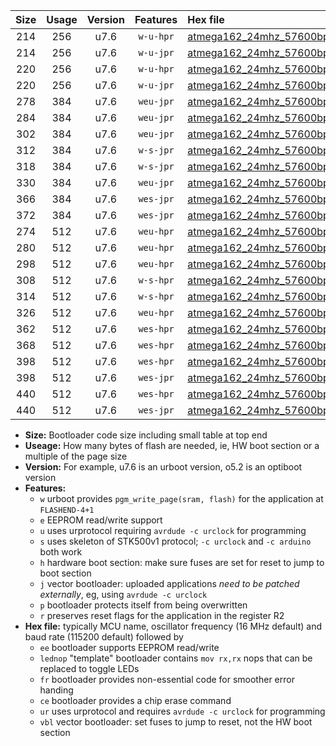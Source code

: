 |Size|Usage|Version|Features|Hex file|
|:-:|:-:|:-:|:-:|:--|
|214|256|u7.6|`w-u-hpr`|[atmega162_24mhz_57600bps_ur.hex](https://raw.githubusercontent.com/stefanrueger/urboot/main/atmega162_24mhz_57600bps_ur.hex)|
|214|256|u7.6|`w-u-jpr`|[atmega162_24mhz_57600bps_ur_vbl.hex](https://raw.githubusercontent.com/stefanrueger/urboot/main/atmega162_24mhz_57600bps_ur_vbl.hex)|
|220|256|u7.6|`w-u-hpr`|[atmega162_24mhz_57600bps_lednop_ur.hex](https://raw.githubusercontent.com/stefanrueger/urboot/main/atmega162_24mhz_57600bps_lednop_ur.hex)|
|220|256|u7.6|`w-u-jpr`|[atmega162_24mhz_57600bps_lednop_ur_vbl.hex](https://raw.githubusercontent.com/stefanrueger/urboot/main/atmega162_24mhz_57600bps_lednop_ur_vbl.hex)|
|278|384|u7.6|`weu-jpr`|[atmega162_24mhz_57600bps_ee_ur_vbl.hex](https://raw.githubusercontent.com/stefanrueger/urboot/main/atmega162_24mhz_57600bps_ee_ur_vbl.hex)|
|284|384|u7.6|`weu-jpr`|[atmega162_24mhz_57600bps_ee_lednop_ur_vbl.hex](https://raw.githubusercontent.com/stefanrueger/urboot/main/atmega162_24mhz_57600bps_ee_lednop_ur_vbl.hex)|
|302|384|u7.6|`weu-jpr`|[atmega162_24mhz_57600bps_ee_lednop_fr_ur_vbl.hex](https://raw.githubusercontent.com/stefanrueger/urboot/main/atmega162_24mhz_57600bps_ee_lednop_fr_ur_vbl.hex)|
|312|384|u7.6|`w-s-jpr`|[atmega162_24mhz_57600bps_vbl.hex](https://raw.githubusercontent.com/stefanrueger/urboot/main/atmega162_24mhz_57600bps_vbl.hex)|
|318|384|u7.6|`w-s-jpr`|[atmega162_24mhz_57600bps_lednop_vbl.hex](https://raw.githubusercontent.com/stefanrueger/urboot/main/atmega162_24mhz_57600bps_lednop_vbl.hex)|
|330|384|u7.6|`weu-jpr`|[atmega162_24mhz_57600bps_ee_lednop_fr_ce_ur_vbl.hex](https://raw.githubusercontent.com/stefanrueger/urboot/main/atmega162_24mhz_57600bps_ee_lednop_fr_ce_ur_vbl.hex)|
|366|384|u7.6|`wes-jpr`|[atmega162_24mhz_57600bps_ee_vbl.hex](https://raw.githubusercontent.com/stefanrueger/urboot/main/atmega162_24mhz_57600bps_ee_vbl.hex)|
|372|384|u7.6|`wes-jpr`|[atmega162_24mhz_57600bps_ee_lednop_vbl.hex](https://raw.githubusercontent.com/stefanrueger/urboot/main/atmega162_24mhz_57600bps_ee_lednop_vbl.hex)|
|274|512|u7.6|`weu-hpr`|[atmega162_24mhz_57600bps_ee_ur.hex](https://raw.githubusercontent.com/stefanrueger/urboot/main/atmega162_24mhz_57600bps_ee_ur.hex)|
|280|512|u7.6|`weu-hpr`|[atmega162_24mhz_57600bps_ee_lednop_ur.hex](https://raw.githubusercontent.com/stefanrueger/urboot/main/atmega162_24mhz_57600bps_ee_lednop_ur.hex)|
|298|512|u7.6|`weu-hpr`|[atmega162_24mhz_57600bps_ee_lednop_fr_ur.hex](https://raw.githubusercontent.com/stefanrueger/urboot/main/atmega162_24mhz_57600bps_ee_lednop_fr_ur.hex)|
|308|512|u7.6|`w-s-hpr`|[atmega162_24mhz_57600bps.hex](https://raw.githubusercontent.com/stefanrueger/urboot/main/atmega162_24mhz_57600bps.hex)|
|314|512|u7.6|`w-s-hpr`|[atmega162_24mhz_57600bps_lednop.hex](https://raw.githubusercontent.com/stefanrueger/urboot/main/atmega162_24mhz_57600bps_lednop.hex)|
|326|512|u7.6|`weu-hpr`|[atmega162_24mhz_57600bps_ee_lednop_fr_ce_ur.hex](https://raw.githubusercontent.com/stefanrueger/urboot/main/atmega162_24mhz_57600bps_ee_lednop_fr_ce_ur.hex)|
|362|512|u7.6|`wes-hpr`|[atmega162_24mhz_57600bps_ee.hex](https://raw.githubusercontent.com/stefanrueger/urboot/main/atmega162_24mhz_57600bps_ee.hex)|
|368|512|u7.6|`wes-hpr`|[atmega162_24mhz_57600bps_ee_lednop.hex](https://raw.githubusercontent.com/stefanrueger/urboot/main/atmega162_24mhz_57600bps_ee_lednop.hex)|
|398|512|u7.6|`wes-hpr`|[atmega162_24mhz_57600bps_ee_lednop_fr.hex](https://raw.githubusercontent.com/stefanrueger/urboot/main/atmega162_24mhz_57600bps_ee_lednop_fr.hex)|
|398|512|u7.6|`wes-jpr`|[atmega162_24mhz_57600bps_ee_lednop_fr_vbl.hex](https://raw.githubusercontent.com/stefanrueger/urboot/main/atmega162_24mhz_57600bps_ee_lednop_fr_vbl.hex)|
|440|512|u7.6|`wes-hpr`|[atmega162_24mhz_57600bps_ee_lednop_fr_ce.hex](https://raw.githubusercontent.com/stefanrueger/urboot/main/atmega162_24mhz_57600bps_ee_lednop_fr_ce.hex)|
|440|512|u7.6|`wes-jpr`|[atmega162_24mhz_57600bps_ee_lednop_fr_ce_vbl.hex](https://raw.githubusercontent.com/stefanrueger/urboot/main/atmega162_24mhz_57600bps_ee_lednop_fr_ce_vbl.hex)|

- **Size:** Bootloader code size including small table at top end
- **Useage:** How many bytes of flash are needed, ie, HW boot section or a multiple of the page size
- **Version:** For example, u7.6 is an urboot version, o5.2 is an optiboot version
- **Features:**
  + `w` urboot provides `pgm_write_page(sram, flash)` for the application at `FLASHEND-4+1`
  + `e` EEPROM read/write support
  + `u` uses urprotocol requiring `avrdude -c urclock` for programming
  + `s` uses skeleton of STK500v1 protocol; `-c urclock` and `-c arduino` both work
  + `h` hardware boot section: make sure fuses are set for reset to jump to boot section
  + `j` vector bootloader: uploaded applications *need to be patched externally*, eg, using `avrdude -c urclock`
  + `p` bootloader protects itself from being overwritten
  + `r` preserves reset flags for the application in the register R2
- **Hex file:** typically MCU name, oscillator frequency (16 MHz default) and baud rate (115200 default) followed by
  + `ee` bootloader supports EEPROM read/write
  + `lednop` "template" bootloader contains `mov rx,rx` nops that can be replaced to toggle LEDs
  + `fr` bootloader provides non-essential code for smoother error handing
  + `ce` bootloader provides a chip erase command
  + `ur` uses urprotocol and requires `avrdude -c urclock` for programming
  + `vbl` vector bootloader: set fuses to jump to reset, not the HW boot section
